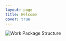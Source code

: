 ```yaml
---
layout: page
title: Welcome
cover: true
---
```


![Work Package Structure](assets/img/Welcome_Page.svg)

